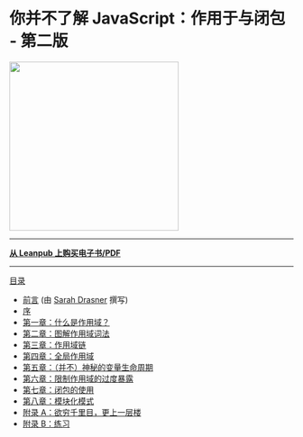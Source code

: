 # 你并不了解 JavaScript：作用于与闭包 - 第二版

<img src="images/cover.png" width="300">

-----

**[从 Leanpub 上购买电子书/PDF](https://leanpub.com/ydkjsy-scope-closures)**

-----

[目录](toc.md)

* [前言](foreword.md) (由 [Sarah Drasner](https://sarah.dev/) 撰写)
* [序](../preface.md)
* [第一章：什么是作用域？](ch1.md)
* [第二章：图解作用域词法](ch2.md)
* [第三章：作用域链](ch3.md)
* [第四章：全局作用域](ch4.md)
* [第五章：（并不）神秘的变量生命周期](ch5.md)
* [第六章：限制作用域的过度暴露](ch6.md)
* [第七章：闭包的使用](ch7.md)
* [第八章：模块化模式](ch8.md)
* [附录 A：欲穷千里目，更上一层楼](apA.md)
* [附录 B：练习](apB.md)
